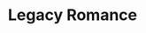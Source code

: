 ---
title: "Legacy Romance"
content: |
    I don't have ex-boyfriends. I have <em>legacy romance</em> ❤️
publishDate: 24 Jun 2025
publishTime: "7:16 PM"
tags: ["love", "romance", "dating", "advice", "inspiration"]
color: "#722f37"
---